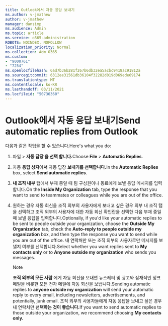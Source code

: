 ```yaml
---
title: Outlook에서 자동 응답 보내기
ms.author: v-jmathew
author: v-jmathew
manager: dansimp
ms.audience: Admin
ms.topic: article
ms.service: o365-administration
ROBOTS: NOINDEX, NOFOLLOW
localization_priority: Normal
ms.collection: Adm_O365
ms.custom:
- "9000761"
- "7254"
ms.openlocfilehash: 6ad7b36b281f267b6db32ea5acbc9418ac91812a
ms.sourcegitcommit: 6312ee31561db36104f32282d019d069ede69174
ms.translationtype: MT
ms.contentlocale: ko-KR
ms.lasthandoff: 03/11/2021
ms.locfileid: "50736360"
---
```

# <a name="send-automatic-replies-from-outlook"></a><span data-ttu-id="3370a-102">Outlook에서 자동 응답 보내기</span><span class="sxs-lookup"><span data-stu-id="3370a-102">Send automatic replies from Outlook</span></span>

<span data-ttu-id="3370a-103">다음과 같은 작업을 할 수 있습니다.</span><span class="sxs-lookup"><span data-stu-id="3370a-103">Here's what you do:</span></span>

1. <span data-ttu-id="3370a-104">파일   >  **자동 답장 을 선택 합니다.**</span><span class="sxs-lookup"><span data-stu-id="3370a-104">Choose **File** > **Automatic Replies**.</span></span>
2. <span data-ttu-id="3370a-105">자동 **응답 상자에서** 자동 답장 **보내기를 선택합니다.**</span><span class="sxs-lookup"><span data-stu-id="3370a-105">In the **Automatic Replies** box, select **Send automatic replies**.</span></span>
3. <span data-ttu-id="3370a-106">**내 조직 내부** 탭에서 부재 중일 때 팀 구성원이나 동료에게 보낼 응답 메시지를 입력합니다.</span><span class="sxs-lookup"><span data-stu-id="3370a-106">On the **Inside My Organization** tab, type the response that you want to send to teammates or colleagues while you are out of the office.</span></span>
4. <span data-ttu-id="3370a-107">원하는 경우 자동 회신을 조직 외부의 사용자에게 보내고 싶은 경우  외부 내 조직  탭을 선택하고 조직 외부의 사용자에 대한 자동 회신 확인란을 선택한 다음 부재 중일 때 보낼 응답을 입력합니다.</span><span class="sxs-lookup"><span data-stu-id="3370a-107">Optionally, if you'd like your automatic replies to be sent to people outside your organization, choose the **Outside My Organization** tab, check the **Auto-reply to people outside my organization** box, and then type the response you want to send while you are out of the office.</span></span> <span data-ttu-id="3370a-108">내 연락처만 또는 조직  외부의 사용자로만  메시지를 보낼지 여부를 선택합니다.</span><span class="sxs-lookup"><span data-stu-id="3370a-108">Select whether you want replies sent to **My contacts only** or to **Anyone outside my organization** who sends you messages.</span></span>

    > [!NOTE]
    > <span data-ttu-id="3370a-109">**조직 외부의 모든 사람** 에게 자동 회신을 보내면 뉴스레터 및 광고와 잠재적인 정크 메일을 비롯한 모든 전자 메일에 자동 회신을 보냅니다.</span><span class="sxs-lookup"><span data-stu-id="3370a-109">Sending automatic replies to **anyone outside my organization** will send your automatic reply to every email, including newsletters, advertisements, and potentially, junk email.</span></span> <span data-ttu-id="3370a-110">조직 외부의 사용자들에게 자동 응답을 보내고 싶은 경우 내 연락처만 **선택하는 것이 좋습니다.**</span><span class="sxs-lookup"><span data-stu-id="3370a-110">If you want to send automatic replies to those outside your organization, we recommend choosing **My contacts only.**</span></span>
